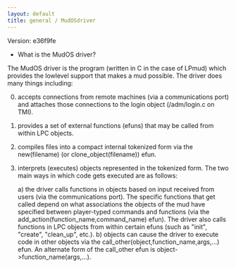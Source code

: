 ```yaml
---
layout: default
title: general / MudOSdriver
---
```


Version: e36f9fe

* What is the MudOS driver?

The MudOS driver is the program (written in C in the case of LPmud) which
provides the lowlevel support that makes a mud possible.  The driver
does many things including:

0) accepts connections from remote machines (via a communications port) and
    attaches those connections to the login object (/adm/login.c on TMI).

1) provides a set of external functions (efuns) that may be called from
    within LPC objects.

2) compiles files into a compact internal tokenized form via the new(filename)
    (or clone_object(filename)) efun.

3) interprets (executes) objects represented in the tokenized form.   The
    two main ways in which code gets executed are as follows:

    a) the driver calls functions in objects based on input received from
    users (via the communications port).  The specific functions that get
    called depend on what associations the objects of the mud have specified
    between player-typed commands and functions (via the
    add_action(function_name,command_name) efun).  The driver also
    calls functions in LPC objects from within certain efuns (such as "init",
    "create", "clean_up", etc.).
    b) objects can cause the driver to execute code in other objects via
    the call_other(object,function_name,args,...) efun.  An alternate
    form of the call_other efun is object->function_name(args,...).
